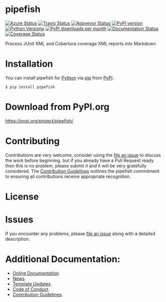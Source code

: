 # pipefish

[![Azure Status](https://dev.azure.com/timgates/timgates/_apis/build/status/pytest-buildkite.pipefish?branchName=master)](https://dev.azure.com/timgates/timgates/_build/latest?definitionId=12&branchName=master)
[![Travis Status](https://travis-ci.org/pytest-buildkite/pipefish.svg?branch=master)](https://travis-ci.org/pytest-buildkite/pipefish)
[![Appveyor Status](https://ci.appveyor.com/api/projects/status/github/pytest-buildkite/pipefish/branch/master?svg=true)](https://ci.appveyor.com/project/pytest-buildkite/pipefish)
[![PyPI version](https://img.shields.io/pypi/v/pipefish.svg)](https://pypi.org/project/pipefish)
[![Python Versions](https://img.shields.io/pypi/pyversions/pipefish.svg)](https://pypi.org/project/pipefish)
[![PyPI downloads per month](https://img.shields.io/pypi/dm/pipefish.svg)](https://pypi.org/project/pipefish)
[![Documentation Status](https://readthedocs.org/projects/pipefish/badge/?version=latest)](https://pipefish.readthedocs.io/en/latest/?badge=latest)
[![Coverage Status](https://coveralls.io/repos/github/pytest-buildkite/pipefish/badge.svg)](https://coveralls.io/github/pytest-buildkite/pipefish/)

Process JUnit XML and Cobertura coverage XML reports into Markdown

# Installation

You can install pipefish for
[Python](https://www.python.org/) via
[pip](https://pypi.org/project/pip/)
from [PyPI](https://pypi.org/).

```
$ pip install pipefish
```

# Download from PyPI.org

https://pypi.org/project/pipefish/

# Contributing

Contributions are very welcome, consider using the
[file an issue](https://github.com/pytest-buildkite/pipefish/issues)
to discuss the work before beginning, but if you already have a Pull Request
ready then this is no problem, please submit it and it will be very gratefully
considered. The [Contribution Guidelines](CONTRIBUTING.md)
outlines the pipefish commitment to ensuring all
contributions receive appropriate recognition.

# License



# Issues

If you encounter any problems, please 
[file an issue](https://github.com/pytest-buildkite/pipefish/issues)
along with a detailed description.

# Additional Documentation:

* [Online Documentation](https://pipefish.readthedocs.io/en/latest/)
* [News](NEWS.rst).
* [Template Updates](COOKIECUTTER_UPDATES.md).
* [Code of Conduct](CODE_OF_CONDUCT.md).
* [Contribution Guidelines](CONTRIBUTING.md).
